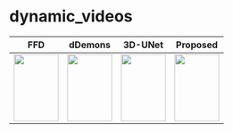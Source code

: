 # dynamic_videos
FFD | dDemons | 3D-UNet | Proposed
--- | --- | --- | ---
<img src="https://github.com/qmeng99/dynamic_videos/blob/main/gifs/FFD_crop.gif" width="80" height="120" /> | <img src="https://github.com/qmeng99/dynamic_videos/blob/main/gifs/dDemons_crop.gif" width="80" height="120" /> | <img src="https://github.com/qmeng99/dynamic_videos/blob/main/gifs/3DUNet_crop.gif" width="80" height="120" /> | <img src="https://github.com/qmeng99/dynamic_videos/blob/main/gifs/MulViMotion_crop.gif" width="80" height="120" />


